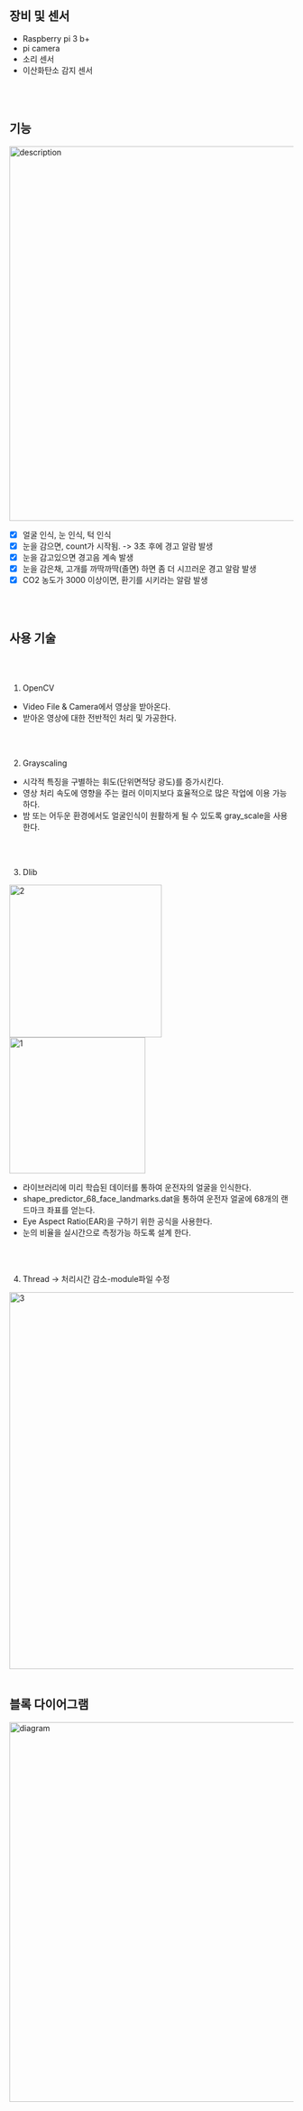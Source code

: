 
## 장비 및 센서
- Raspberry pi 3 b+
- pi camera
- 소리 센서
- 이산화탄소 감지 센서


<br>
<br>

## 기능

<img width="663" alt="description" src="https://user-images.githubusercontent.com/78518132/119444480-47920d80-bd66-11eb-96b7-0c4c4177226e.png">

- [x] 얼굴 인식, 눈 인식, 턱 인식
- [x] 눈을 감으면, count가 시작됨. -> 3초 후에 경고 알람 발생
- [x] 눈을 감고있으면 경고음 계속 발생
- [x] 눈을 감은채, 고개를 까딱까딱(졸면) 하면 좀 더 시끄러운 경고 알람 발생
- [x] CO2 농도가 3000 이상이면, 환기를 시키라는 알람 발생

<br>
<br>

## 사용 기술


<br>
<br>

1. OpenCV
- Video File & Camera에서 영상을 받아온다. 
- 받아온 영상에 대한 전반적인 처리 및 가공한다.

<br>
<br>

2. Grayscaling
- 시각적 특징을 구별하는 휘도(단위면적당 광도)를 증가시킨다.
- 영상 처리 속도에 영향을 주는 컬러 이미지보다 효율적으로 많은 작업에 이용 가능하다.
- 밤 또는 어두운 환경에서도 얼굴인식이 원활하게 될 수 있도록 gray_scale을 사용한다.

<br>
<br>

3. Dlib


<img width="270" alt="2" src="https://user-images.githubusercontent.com/78518132/121977744-a83ec400-cdc1-11eb-9d94-ff75d6724113.png"><img width="241" alt="1" src="https://user-images.githubusercontent.com/78518132/121977766-b2f95900-cdc1-11eb-84ce-7d9cd4b8136f.png">

- 라이브러리에 미리 학습된 데이터를 통하여 운전자의 얼굴을 인식한다.
- shape_predictor_68_face_landmarks.dat을 통하여 운전자 얼굴에 68개의 랜드마크 좌표를 얻는다.
- Eye Aspect Ratio(EAR)을 구하기 위한 공식을 사용한다.
- 눈의 비율을 실시간으로 측정가능 하도록 설계 한다.

<br>
<br>

4. Thread -> 처리시간 감소-module파일 수정

<img width="667" alt="3" src="https://user-images.githubusercontent.com/78518132/121977978-2bf8b080-cdc2-11eb-9c8e-8039a52f599b.png">

<br>
<br>

## 블록 다이어그램


<img width="672" alt="diagram" src="https://user-images.githubusercontent.com/78518132/119444453-3e08a580-bd66-11eb-9e07-9dbc5231ee96.png">
